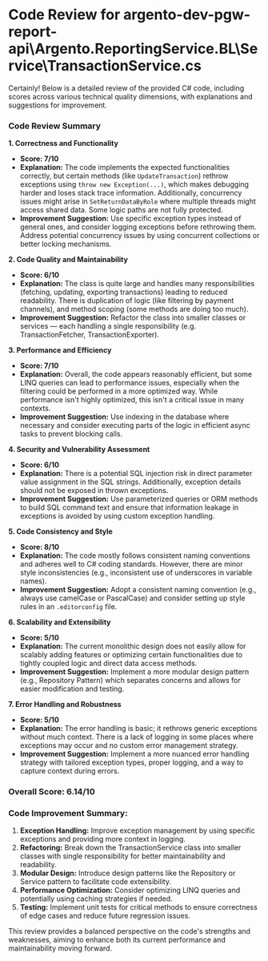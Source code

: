 # Code Review for argento-dev-pgw-report-api\Argento.ReportingService.BL\Service\TransactionService.cs

Certainly! Below is a detailed review of the provided C# code, including scores across various technical quality dimensions, with explanations and suggestions for improvement.

### Code Review Summary

**1. Correctness and Functionality**
- **Score: 7/10**
- **Explanation:** The code implements the expected functionalities correctly, but certain methods (like `UpdateTransaction`) rethrow exceptions using `throw new Exception(...)`, which makes debugging harder and loses stack trace information. Additionally, concurrency issues might arise in `SetReturnDataByRole` where multiple threads might access shared data. Some logic paths are not fully protected. 
- **Improvement Suggestion:** Use specific exception types instead of general ones, and consider logging exceptions before rethrowing them. Address potential concurrency issues by using concurrent collections or better locking mechanisms.

**2. Code Quality and Maintainability**
- **Score: 6/10**
- **Explanation:** The class is quite large and handles many responsibilities (fetching, updating, exporting transactions) leading to reduced readability. There is duplication of logic (like filtering by payment channels), and method scoping (some methods are doing too much).
- **Improvement Suggestion:** Refactor the class into smaller classes or services — each handling a single responsibility (e.g. TransactionFetcher, TransactionExporter).

**3. Performance and Efficiency**
- **Score: 7/10**
- **Explanation:** Overall, the code appears reasonably efficient, but some LINQ queries can lead to performance issues, especially when the filtering could be performed in a more optimized way. While performance isn't highly optimized, this isn't a critical issue in many contexts.
- **Improvement Suggestion:** Use indexing in the database where necessary and consider executing parts of the logic in efficient async tasks to prevent blocking calls.

**4. Security and Vulnerability Assessment**
- **Score: 6/10**
- **Explanation:** There is a potential SQL injection risk in direct parameter value assignment in the SQL strings. Additionally, exception details should not be exposed in thrown exceptions.
- **Improvement Suggestion:** Use parameterized queries or ORM methods to build SQL command text and ensure that information leakage in exceptions is avoided by using custom exception handling.

**5. Code Consistency and Style**
- **Score: 8/10**
- **Explanation:** The code mostly follows consistent naming conventions and adheres well to C# coding standards. However, there are minor style inconsistencies (e.g., inconsistent use of underscores in variable names).
- **Improvement Suggestion:** Adopt a consistent naming convention (e.g., always use camelCase or PascalCase) and consider setting up style rules in an `.editorconfig` file.

**6. Scalability and Extensibility**
- **Score: 5/10**
- **Explanation:** The current monolithic design does not easily allow for scalably adding features or optimizing certain functionalities due to tightly coupled logic and direct data access methods.
- **Improvement Suggestion:** Implement a more modular design pattern (e.g., Repository Pattern) which separates concerns and allows for easier modification and testing.

**7. Error Handling and Robustness**
- **Score: 5/10**
- **Explanation:** The error handling is basic; it rethrows generic exceptions without much context. There is a lack of logging in some places where exceptions may occur and no custom error management strategy. 
- **Improvement Suggestion:** Implement a more nuanced error handling strategy with tailored exception types, proper logging, and a way to capture context during errors.

### Overall Score: 6.14/10

### Code Improvement Summary:
1. **Exception Handling:** Improve exception management by using specific exceptions and providing more context in logging.
2. **Refactoring:** Break down the TransactionService class into smaller classes with single responsibility for better maintainability and readability.
3. **Modular Design:** Introduce design patterns like the Repository or Service pattern to facilitate code extensibility.
4. **Performance Optimization:** Consider optimizing LINQ queries and potentially using caching strategies if needed.
5. **Testing:** Implement unit tests for critical methods to ensure correctness of edge cases and reduce future regression issues. 

This review provides a balanced perspective on the code's strengths and weaknesses, aiming to enhance both its current performance and maintainability moving forward.